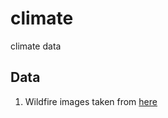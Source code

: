 # climate
climate data


## Data
1. Wildfire images taken from [here](https://www.kaggle.com/delllectron/fire-detection-computer-vision/notebook)
